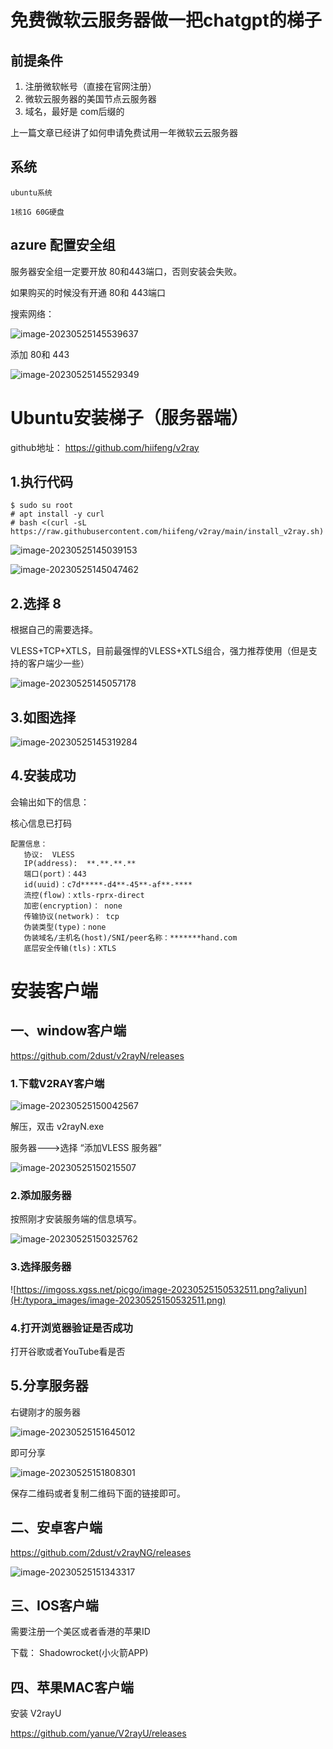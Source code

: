 # 免费微软云服务器做一把chatgpt的梯子



## 前提条件

1. 注册微软帐号（直接在官网注册）
3. 微软云服务器的美国节点云服务器
3. 域名，最好是 com后缀的

上一篇文章已经讲了如何申请免费试用一年微软云云服务器



## 系统

```
ubuntu系统

1核1G 60G硬盘
```



## azure 配置安全组

服务器安全组一定要开放 80和443端口，否则安装会失败。

如果购买的时候没有开通 80和 443端口

搜索网络：

![image-20230525145539637](https://imgoss.xgss.net/picgo/image-20230525145539637.png?aliyun)

添加 80和 443

![image-20230525145529349](https://imgoss.xgss.net/picgo/image-20230525145529349.png?aliyun)

# Ubuntu安装梯子（服务器端）

github地址： https://github.com/hiifeng/v2ray

## 1.执行代码

```
$ sudo su root
# apt install -y curl
# bash <(curl -sL https://raw.githubusercontent.com/hiifeng/v2ray/main/install_v2ray.sh)
```



![image-20230525145039153](https://imgoss.xgss.net/picgo/image-20230525145039153.png?aliyun)

![image-20230525145047462](https://imgoss.xgss.net/picgo/image-20230525145047462.png?aliyun)

## 2.选择 8

根据自己的需要选择。

VLESS+TCP+XTLS，目前最强悍的VLESS+XTLS组合，强力推荐使用（但是支持的客户端少一些）

![image-20230525145057178](https://imgoss.xgss.net/picgo/image-20230525145057178.png?aliyun)

## 3.如图选择

![image-20230525145319284](https://imgoss.xgss.net/picgo/image-20230525145319284.png?aliyun)

## 4.安装成功

会输出如下的信息：

核心信息已打码

```
配置信息：
   协议:  VLESS
   IP(address):  **.**.**.**
   端口(port)：443
   id(uuid)：c7d*****-d4**-45**-af**-****
   流控(flow)：xtls-rprx-direct
   加密(encryption)： none
   传输协议(network)： tcp
   伪装类型(type)：none
   伪装域名/主机名(host)/SNI/peer名称：*******hand.com
   底层安全传输(tls)：XTLS
```



# 安装客户端

## 一、window客户端

https://github.com/2dust/v2rayN/releases

### 1.下载V2RAY客户端

![image-20230525150042567](https://imgoss.xgss.net/picgo/image-20230525150042567.png?aliyun)

解压，双击 v2rayN.exe

服务器--->选择 “添加VLESS 服务器”

![image-20230525150215507](https://imgoss.xgss.net/picgo/image-20230525150215507.png?aliyun)

### 2.添加服务器

按照刚才安装服务端的信息填写。

![image-20230525150325762](https://imgoss.xgss.net/picgo/image-20230525150325762.png?aliyun)



### 3.选择服务器

![https://imgoss.xgss.net/picgo/image-20230525150532511.png?aliyun](H:/typora_images/image-20230525150532511.png)

### 4.打开浏览器验证是否成功

打开谷歌或者YouTube看是否

## 5.分享服务器

右键刚才的服务器

![image-20230525151645012](https://imgoss.xgss.net/picgo/image-20230525151645012.png?aliyun)

即可分享

![image-20230525151808301](https://imgoss.xgss.net/picgo/image-20230525151808301.png?aliyun)

保存二维码或者复制二维码下面的链接即可。

## 二、安卓客户端

https://github.com/2dust/v2rayNG/releases

![image-20230525151343317](https://imgoss.xgss.net/picgo/image-20230525151343317.png?aliyun)



## 三、IOS客户端

需要注册一个美区或者香港的苹果ID

下载： Shadowrocket(小火箭APP)



## 四、苹果MAC客户端

安装 V2rayU

https://github.com/yanue/V2rayU/releases

